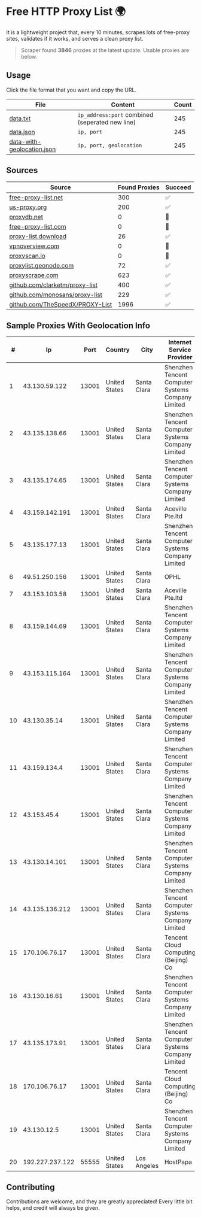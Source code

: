 
# Free HTTP Proxy List 🌍

It is a lightweight project that, every 10 minutes, scrapes lots of free-proxy sites, validates if it works, and serves a clean proxy list.


> Scraper found **3846** proxies at the latest update. Usable proxies are below.

## Usage

Click the file format that you want and copy the URL.


|File|Content|Count|
|----|-------|-----|
|[data.txt](https://raw.githubusercontent.com/themiralay/Proxy-List-World/master/data.txt)|`ip_address:port` combined (seperated new line)|245|
|[data.json](https://raw.githubusercontent.com/themiralay/Proxy-List-World/master/data.json)|`ip, port`|245|
|[data-with-geolocation.json](https://raw.githubusercontent.com/themiralay/Proxy-List-World/master/data-with-geolocation.json)|`ip, port, geolocation`|245|

## Sources

|Source|Found Proxies|Succeed|
|------|-------------|-------|
|[free-proxy-list.net](https://free-proxy-list.net)|300|✅|
|[us-proxy.org](https://www.us-proxy.org)|200|✅|
|[proxydb.net](http://proxydb.net)|0|🚫|
|[free-proxy-list.com](https://free-proxy-list.com/?page=&port=&type%5B%5D=http&type%5B%5D=https&up_time=0&search=Search)|0|🚫|
|[proxy-list.download](https://www.proxy-list.download/HTTP)|26|✅|
|[vpnoverview.com](https://vpnoverview.com/privacy/anonymous-browsing/free-proxy-servers)|0|🚫|
|[proxyscan.io](https://www.proxyscan.io)|0|🚫|
|[proxylist.geonode.com](https://proxylist.geonode.com/api/proxy-list?limit=300&page=1&sort_by=lastChecked&sort_type=desc&protocols=http,https)|72|✅|
|[proxyscrape.com](https://api.proxyscrape.com/v2/?request=displayproxies&protocol=http&timeout=10000&country=all&ssl=all&anonymity=all)|623|✅|
|[github.com/clarketm/proxy-list](https://raw.githubusercontent.com/clarketm/proxy-list/master/proxy-list-raw.txt)|400|✅|
|[github.com/monosans/proxy-list](https://raw.githubusercontent.com/monosans/proxy-list/main/proxies/http.txt)|229|✅|
|[github.com/TheSpeedX/PROXY-List](https://raw.githubusercontent.com/TheSpeedX/PROXY-List/master/http.txt)|1996|✅|


## Sample Proxies With Geolocation Info

|#|Ip|Port|Country|City|Internet Service Provider|
|-|--|----|-------|----|-------------------------|
|1|43.130.59.122|13001|United States|Santa Clara|Shenzhen Tencent Computer Systems Company Limited|
|2|43.135.138.66|13001|United States|Santa Clara|Shenzhen Tencent Computer Systems Company Limited|
|3|43.135.174.65|13001|United States|Santa Clara|Shenzhen Tencent Computer Systems Company Limited|
|4|43.159.142.191|13001|United States|Santa Clara|Aceville Pte.ltd|
|5|43.135.177.13|13001|United States|Santa Clara|Shenzhen Tencent Computer Systems Company Limited|
|6|49.51.250.156|13001|United States|Santa Clara|OPHL|
|7|43.153.103.58|13001|United States|Santa Clara|Aceville Pte.ltd|
|8|43.159.144.69|13001|United States|Santa Clara|Shenzhen Tencent Computer Systems Company Limited|
|9|43.153.115.164|13001|United States|Santa Clara|Shenzhen Tencent Computer Systems Company Limited|
|10|43.130.35.14|13001|United States|Santa Clara|Shenzhen Tencent Computer Systems Company Limited|
|11|43.159.134.4|13001|United States|Santa Clara|Shenzhen Tencent Computer Systems Company Limited|
|12|43.153.45.4|13001|United States|Santa Clara|Shenzhen Tencent Computer Systems Company Limited|
|13|43.130.14.101|13001|United States|Santa Clara|Shenzhen Tencent Computer Systems Company Limited|
|14|43.135.136.212|13001|United States|Santa Clara|Shenzhen Tencent Computer Systems Company Limited|
|15|170.106.76.17|13001|United States|Santa Clara|Tencent Cloud Computing (Beijing) Co|
|16|43.130.16.61|13001|United States|Santa Clara|Shenzhen Tencent Computer Systems Company Limited|
|17|43.135.173.91|13001|United States|Santa Clara|Shenzhen Tencent Computer Systems Company Limited|
|18|170.106.76.17|13001|United States|Santa Clara|Tencent Cloud Computing (Beijing) Co|
|19|43.130.12.5|13001|United States|Santa Clara|Shenzhen Tencent Computer Systems Company Limited|
|20|192.227.237.122|55555|United States|Los Angeles|HostPapa|



## Contributing

Contributions are welcome, and they are greatly appreciated! Every
little bit helps, and credit will always be given.

